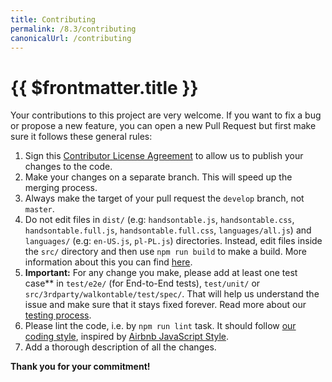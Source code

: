 ```yaml
---
title: Contributing
permalink: /8.3/contributing
canonicalUrl: /contributing
---
```


# {{ $frontmatter.title }}

Your contributions to this project are very welcome. If you want to fix a bug or propose a new feature, you can open a new Pull Request but first make sure it follows these general rules:

1.  Sign this [Contributor License Agreement](//goo.gl/forms/yuutGuN0RjsikVpM2) to allow us to publish your changes to the code.
2.  Make your changes on a separate branch. This will speed up the merging process.
3.  Always make the target of your pull request the `develop` branch, not `master`.
4.  Do not edit files in `dist/` (e.g: `handsontable.js`, `handsontable.css`, `handsontable.full.js`, `handsontable.full.css`, `languages/all.js`) and `languages/` (e.g: `en-US.js`, `pl-PL.js`) directories. Instead, edit files inside the `src/` directory and then use `npm run build` to make a build. More information about this you can find [here](custom-build.md).
5.  **Important:** For any change you make, please add at least one test case** in `test/e2e/` (for End-to-End tests), `test/unit/` or `src/3rdparty/walkontable/test/spec/`. That will help us understand the issue and make sure that it stays fixed forever. Read more about our [testing process](testing.md).
6.  Please lint the code, i.e. by `npm run lint` task. It should follow [our coding style](https://github.com/handsontable/handsontable/blob/master/.eslintrc), inspired by [Airbnb JavaScript Style](https://github.com/airbnb/javascript).
7.  Add a thorough description of all the changes.

**Thank you for your commitment!**
